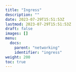 ```yaml
---
title: "Ingress"
description: ""
date: 2023-07-29T15:51:53Z
lastmod: 2023-07-29T15:51:53Z
draft: false
images: []
menu:
  docs:
    parent: "networking"
    identifier: "ingress"
weight: 200
toc: true
---
```

